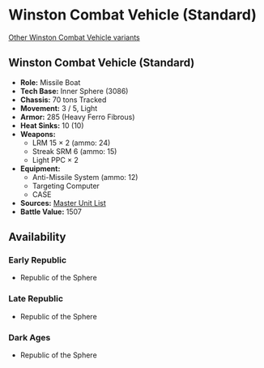 # Winston Combat Vehicle (Standard) 

[Other Winston Combat Vehicle variants](../winston_combat_vehicle.md) 

## Winston Combat Vehicle (Standard) 

- **Role:** Missile Boat 
- **Tech Base:** Inner Sphere (3086) 
- **Chassis:** 70 tons Tracked 
- **Movement:** 3 / 5, Light 
- **Armor:** 285 (Heavy Ferro Fibrous) 
- **Heat Sinks:** 10 (10) 
- **Weapons:** 
  - LRM 15 × 2 (ammo: 24) 
  - Streak SRM 6 (ammo: 15) 
  - Light PPC × 2 
- **Equipment:** 
  - Anti-Missile System (ammo: 12) 
  - Targeting Computer 
  - CASE 
- **Sources:** [Master Unit List](http://masterunitlist.info/Unit/Details/3553/winston-combat-vehicle-standard) 
- **Battle Value:** 1507 

## Availability 

### Early Republic 

- Republic of the Sphere 

### Late Republic 

- Republic of the Sphere 

### Dark Ages 

- Republic of the Sphere 

